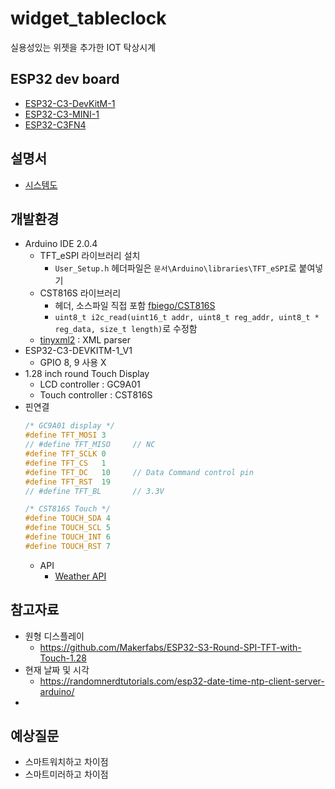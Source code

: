 # widget_tableclock
실용성있는 위젯을 추가한 IOT 탁상시계

## ESP32 dev board
- [ESP32-C3-DevKitM-1](https://docs.espressif.com/projects/esp-idf/en/latest/esp32c3/hw-reference/esp32c3/user-guide-devkitm-1.html)
- [ESP32­-C3­-MINI-­1](https://www.espressif.com/sites/default/files/documentation/esp32-c3-mini-1_datasheet_en.pdf)
- [ESP32-C3FN4](https://www.espressif.com/sites/default/files/documentation/esp32-c3_datasheet_en.pdf)
  

## 설명서

- [시스템도](https://whimsical.com/wiget-tableclock-EQHfxn7x5JfxGt9CBQZhHa)

## 개발환경
- Arduino IDE 2.0.4
    - TFT_eSPI 라이브러리 설치
      - `User_Setup.h` 헤더파일은 `문서\Arduino\libraries\TFT_eSPI`로 붙여넣기
    - CST816S 라이브러리
      - 헤더, 소스파일 직접 포함 [fbiego/CST816S](https://github.com/fbiego/CST816S)
      - `uint8_t i2c_read(uint16_t addr, uint8_t reg_addr, uint8_t * reg_data, size_t length)`로 수정함
    - [tinyxml2](https://github.com/leethomason/tinyxml2) : XML parser
- ESP32-C3-DEVKITM-1_V1  
  - GPIO 8, 9 사용 X  
- 1.28 inch round Touch Display  
    - LCD controller : GC9A01  
    - Touch controller : CST816S  
- 핀연결
    ```c
  /* GC9A01 display */
  #define TFT_MOSI 3     
  // #define TFT_MISO     // NC  
  #define TFT_SCLK 0  
  #define TFT_CS   1     
  #define TFT_DC   10     // Data Command control pin
  #define TFT_RST  19  
  // #define TFT_BL       // 3.3V

  /* CST816S Touch */
  #define TOUCH_SDA 4
  #define TOUCH_SCL 5
  #define TOUCH_INT 6
  #define TOUCH_RST 7
  ```
  - API
    - [Weather API](https://openweathermap.org/)


## 참고자료
- 원형 디스플레이
  - https://github.com/Makerfabs/ESP32-S3-Round-SPI-TFT-with-Touch-1.28
- 현재 날짜 및 시각
  - https://randomnerdtutorials.com/esp32-date-time-ntp-client-server-arduino/
- 


## 예상질문
- 스마트워치하고 차이점
- 스마트미러하고 차이점
